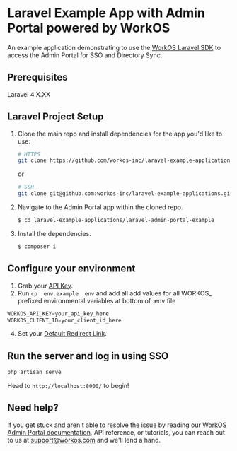 # Laravel Example App with Admin Portal powered by WorkOS

An example application demonstrating to use the [WorkOS Laravel SDK](https://github.com/workos-inc/workos-laravel) to access the Admin Portal for SSO and Directory Sync. 

## Prerequisites

Laravel 4.X.XX

## Laravel Project Setup

1. Clone the main repo and install dependencies for the app you'd like to use:
    ```bash
    # HTTPS
    git clone https://github.com/workos-inc/laravel-example-applications.git
    ```
    or

    ```bash
    # SSH
    git clone git@github.com:workos-inc/laravel-example-applications.git 
    ```

2. Navigate to the Admin Portal app within the cloned repo. 
   ```bash
   $ cd laravel-example-applications/laravel-admin-portal-example
   ```

3. Install the dependencies. 
    ```bash
    $ composer i
    ```
## Configure your environment

1. Grab your [API Key](https://dashboard.workos.com/api-keys).
2. Run `cp .env.example .env` and add all add values for all WORKOS_ prefixed environmental variables at bottom of .env file

```typescript
WORKOS_API_KEY=your_api_key_here
WORKOS_CLIENT_ID=your_client_id_here
```

4. Set your [Default Redirect Link](https://dashboard.workos.com/configuration).

## Run the server and log in using SSO

```sh
php artisan serve
```

Head to `http://localhost:8000/` to begin!


## Need help?

If you get stuck and aren't able to resolve the issue by reading our [WorkOS Admin Portal documentation](https://workos.com/docs/admin-portal/guide/introduction), API reference, or tutorials, you can reach out to us at support@workos.com and we'll lend a hand.
